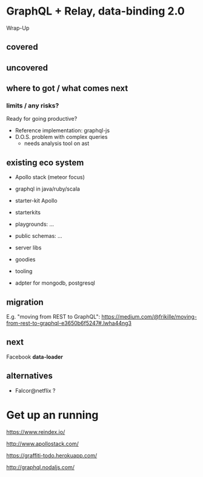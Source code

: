 # GraphQL + Relay, data-binding 2.0
Wrap-Up
## covered
## uncovered
## where to got / what comes next


### limits / any risks?
Ready for going productive?
* Reference implementation: graphql-js
* D.O.S. problem with complex queries
   - needs analysis tool on ast

## existing eco system

* Apollo stack (meteor focus)
* graphql in java/ruby/scala
* starter-kit Apollo

* starterkits
* playgrounds: ...
* public schemas: ...
* server libs
* goodies
* tooling
* adpter for mongodb, postgresql

## migration
E.g. "moving from REST to GraphQL":
https://medium.com/@frikille/moving-from-rest-to-graphql-e3650b6f5247#.lwha44ng3

## next
Facebook **data-loader**

## alternatives
* Falcor@netflix ?

# Get up an running
https://www.reindex.io/

http://www.apollostack.com/

https://graffiti-todo.herokuapp.com/

http://graphql.nodaljs.com/


